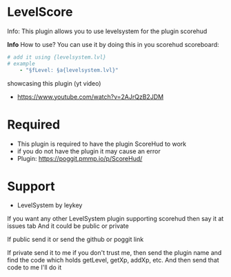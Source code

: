 # LevelScore
Info:
This plugin allows you to use levelsystem for the plugin scorehud

**Info**
How to use?
You can use it by doing this in you scorehud scoreboard:
```yml
# add it using {levelsystem.lvl}
# example
    - "§fLevel: §a{levelsystem.lvl}"
```

showcasing this plugin (yt video)
- https://www.youtube.com/watch?v=2AJrQzB2JDM
# Required
- This plugin is required to have the plugin ScoreHud to work
- if you do not have the plugin it may cause an error 
- Plugin: https://poggit.pmmp.io/p/ScoreHud/
# Support
- LevelSystem by leykey

If you want any other LevelSystem plugin supporting scorehud then say it at issues tab
And it could be public or private

If public send it or send the github or poggit link

If private send it to me if you don't trust me, then send the plugin name and find the code which holds getLevel, getXp, addXp, etc. And then send that code to me I'll do it
